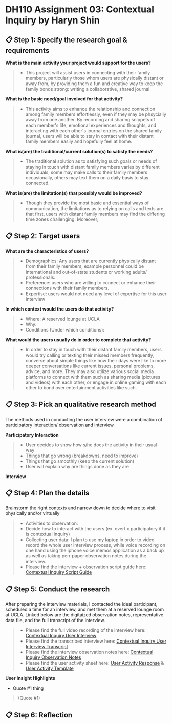 # DH110 Assignment 03: Contextual Inquiry by Haryn Shin
## 📋 Step 1: Specify the research goal & requirements
**What is the main activity your project would support for the users?**
> - This project will assist users in connecting with their family members, particularly those whom users are physically distant or away from, by providing them a fun and creative way to keep the family bonds strong: writing a collaborative, shared journal. 

**What is the basic need/goal involved for that activity?**
> - This activity aims to enhance the relationship and connection among family members effortlessly, even if they may be phsycially away from one another. By recording and sharing snippets of each member's life, emotional experiences and thoughts, and interacting with each other's journal entries on the shared family journal, users will be able to stay in contact with their distant family members easily and hopefully feel at home. 

**What is(are) the traditional/current solution(s) to satisfy the needs?**
> - The traditional solution as to satisfying such goals or needs of staying in touch with distant family members varies by different individuals; some may make calls to their family members occasionally, others may text them on a daily basis to stay connected. 

**What is(are) the limitation(s) that possibly would be improved?**
> - Though they provide the most basic and essential ways of communication, the limitations as to relying on calls and texts are that first, users with distant family members may find the differing time zones challenging. Moreover, 

## 📋 Step 2: Target users
**What are the characteristics of users?** 
> - Demographics: Any users that are currently physically distant from their family members; example personnel could be international and out-of-state students or working adults/ professionals. 
> - Preference: users who are willing to connect or enhance their connections with their family members. 
> - Expertise: users would not need any level of expertise for this user interview

**In which context would the users do that activity?**
> - Where: A reserved lounge at UCLA
> - Why:
> - Conditions (Under which conditions): 

**What would the users usually do in order to complete that activity?**
> - In order to stay in touch with their distant family members, users would try calling or texting their missed members frequently, converse about simple things like how their days were like to more deeper conversations like current issues, personal problems, advice, and more. They may also utilize various social media platforms to connect with them such as sharing media (pictures and videos) with each other, or engage in online gaming with each other to bond over entertainment activities like such. 

## 📋 Step 3: Pick an qualitative research method
The methods used in conducting the user interview were a combination of participatory interaction/ observation and interview.

**Participatory Interaction**
> - User decides to show how s/he does the activity in their usual way
> - Things that go wrong (breakdowns, need to improve)
> - Things that go smoothly (keep the current solution)
> - User will explain why are things done as they are 

**Interview**


## 📋 Step 4: Plan the details
Brainstorm the right contexts and narrow down to decide where to visit physically and/or virtually
> - Activities to observation: 
> - Decide how to interact with the users (ex. overt x participatory if it is contextual inquiry)
> - Collecting user data: I plan to use my laptop in order to video record the whole user interview process, while voice recording on one hand using the iphone voice memos application as a back up as well as taking pen-paper observation notes during the interview. 
> - Please find the interview + observation script guide here: [Contextual Inquiry Script Guide](https://docs.google.com/document/d/115sMx7jbDYR3zcwKOwoDYMJbRAUE6nvYk_egV3ZdNo8/edit?usp=sharing)

## 📋 Step 5: Conduct the research
After preparing the interview materials, I contacted the ideal participant, scheduled a time for an interview, and met them at a reserved lounge room at UCLA. Linked below are the digitaized observation notes, representative data file, and the full transcript of the interview.
> - Please find the full video recording of the interview here: [Contextual Inquiry User Interview](https://youtu.be/72OVV86BN5M)
> - Please find the transcribed interview here: [Contextual Inquiry User Interview Transcript](https://docs.google.com/document/d/1KGANFbmCY4J4FUPg44TqFym1CGTFQXLztNn8qYWotCw/edit?usp=sharing)
> - Please find the interview observation notes here: [Contextual Inquiry Observation Notes](https://drive.google.com/file/d/1b7VzxsJlcgVWRzCv1dGN2bsC9_xHgAFR/view?usp=sharing)
> - Please find the user activity sheet here: [User Activity Response](https://drive.google.com/file/d/1azpsZ_FGM-6hxqdq6JrCab6fWmw79cJO/view?usp=sharing) & [User Activity Template](https://drive.google.com/file/d/1LUF26T4Kak-N0zmw59svijdqRyMDitAg/view?usp=sharing)

**User Insight Highlights**
- Quote #1 thing
> (Quote #1)

## 📋 Step 6: Reflection


